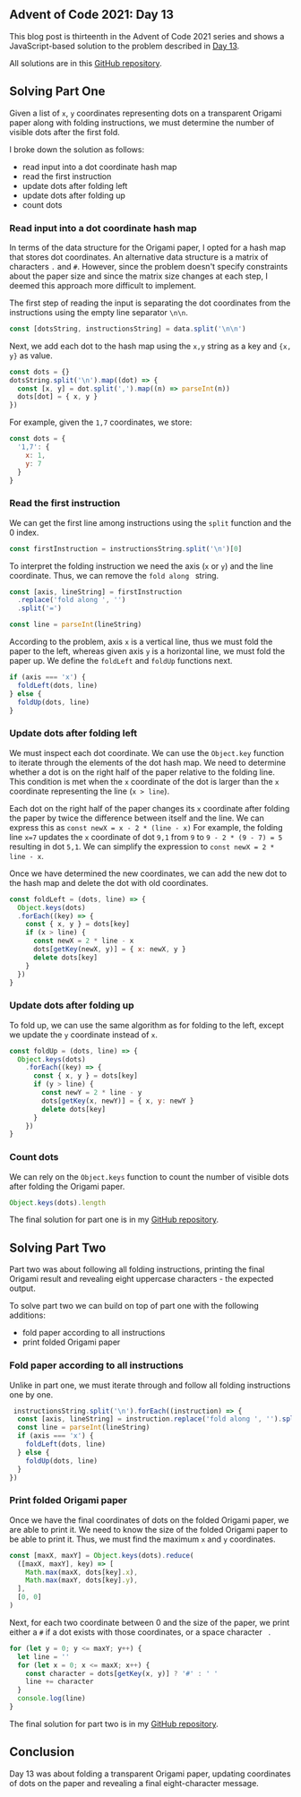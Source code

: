 ## Advent of Code 2021: Day 13

This blog post is thirteenth in the Advent of Code 2021 series and shows a JavaScript-based solution to the problem described in [Day 13](https://adventofcode.com/2021/day/13).

All solutions are in this [GitHub repository](https://github.com/mancristiana/advent-of-code-2021).

## Solving Part One
Given a list of `x`, `y` coordinates representing dots on a transparent Origami paper along with folding instructions, we must determine the number of visible dots after the first fold.

I broke down the solution as follows:
- read input into a dot coordinate hash map
- read the first instruction
- update dots after folding left
- update dots after folding up
- count dots

### Read input into a dot coordinate hash map
In terms of the data structure for the Origami paper, I opted for a hash map that stores dot coordinates. An alternative data structure is a matrix of characters `.` and `#`. However, since the problem doesn't specify constraints about the paper size and since the matrix size changes at each step, I deemed this approach more difficult to implement.

The first step of reading the input is separating the dot coordinates from the instructions using the empty line separator `\n\n`.
```js
const [dotsString, instructionsString] = data.split('\n\n')
```

Next, we add each dot to the hash map using the `x,y` string as a key and `{x, y}` as value.

```js
const dots = {}
dotsString.split('\n').map((dot) => {
  const [x, y] = dot.split(',').map((n) => parseInt(n))
  dots[dot] = { x, y }
})
```

For example, given the `1,7` coordinates, we store:
```js
const dots = {
  '1,7': {
    x: 1,
    y: 7
  }
}
```

### Read the first instruction
We can get the first line among instructions using the `split` function and the 0 index.
```js
const firstInstruction = instructionsString.split('\n')[0]
```

To interpret the folding instruction we need the axis (`x` or `y`) and the line coordinate. Thus, we can remove the `fold along ` string.

```js
const [axis, lineString] = firstInstruction
  .replace('fold along ', '')
  .split('=')

const line = parseInt(lineString)
```

According to the problem, axis `x` is a vertical line, thus we must fold the paper to the left, whereas given axis `y` is a horizontal line, we must fold the paper up. We define the `foldLeft` and `foldUp` functions next.

```js
if (axis === 'x') {
  foldLeft(dots, line)
} else {
  foldUp(dots, line)
}
```

### Update dots after folding left

We must inspect each dot coordinate. We can use the `Object.key` function to iterate through the elements of the dot hash map. We need to determine whether a dot is on the right half of the paper relative to the folding line. This condition is met when the `x` coordinate of the dot is larger than the `x` coordinate representing the line (`x > line`).

Each dot on the right half of the paper changes its `x` coordinate after folding the paper by twice the difference between itself and the line. We can express this as `const newX = x - 2 * (line - x)`
For example, the folding line `x=7` updates the `x` coordinate of dot `9,1` from `9` to `9 - 2 * (9 - 7) = 5` resulting in dot `5,1`. We can simplify the expression to `const newX = 2 * line - x`.

Once we have determined the new coordinates, we can add the new dot to the hash map and delete the dot with old coordinates.

```js
const foldLeft = (dots, line) => {
  Object.keys(dots)
  .forEach((key) => {
    const { x, y } = dots[key]
    if (x > line) {
      const newX = 2 * line - x
      dots[getKey(newX, y)] = { x: newX, y }
      delete dots[key]
    }
  })
}
```

### Update dots after folding up
To fold up, we can use the same algorithm as for folding to the left, except we update the `y` coordinate instead of `x`.

```js
const foldUp = (dots, line) => {
  Object.keys(dots)
    .forEach((key) => {
      const { x, y } = dots[key]
      if (y > line) {
        const newY = 2 * line - y
        dots[getKey(x, newY)] = { x, y: newY }
        delete dots[key]
      }
    })
}
```
### Count dots
We can rely on the `Object.keys` function to count the number of visible dots after folding the Origami paper.
```js
Object.keys(dots).length
```

The final solution for part one is in my [GitHub repository](https://github.com/mancristiana/advent-of-code-2021/blob/main/src/day-13-transparent-origami/one.js).

## Solving Part Two
Part two was about following all folding instructions, printing the final Origami result and revealing eight uppercase characters - the expected output.

To solve part two we can build on top of part one with the following additions:
- fold paper according to all instructions
- print folded Origami paper

### Fold paper according to all instructions
Unlike in part one, we must iterate through and follow all folding instructions one by one.
```js
 instructionsString.split('\n').forEach((instruction) => {
  const [axis, lineString] = instruction.replace('fold along ', '').split('=')
  const line = parseInt(lineString)
  if (axis === 'x') {
    foldLeft(dots, line)
  } else {
    foldUp(dots, line)
  }
})
```
### Print folded Origami paper
Once we have the final coordinates of dots on the folded Origami paper, we are able to print it.
We need to know the size of the folded Origami paper to be able to print it. Thus, we must find the maximum `x` and `y` coordinates.

```js
const [maxX, maxY] = Object.keys(dots).reduce(
  ([maxX, maxY], key) => [
    Math.max(maxX, dots[key].x),
    Math.max(maxY, dots[key].y),
  ],
  [0, 0]
)
```
Next, for each two coordinate between 0 and the size of the paper, we print either a `#` if a dot exists with those coordinates, or a space character ` `.
```js
for (let y = 0; y <= maxY; y++) {
  let line = ''
  for (let x = 0; x <= maxX; x++) {
    const character = dots[getKey(x, y)] ? '#' : ' '
    line += character
  }
  console.log(line)
}
```

The final solution for part two is in my [GitHub repository](https://github.com/mancristiana/advent-of-code-2021/blob/main/src/day-13-transparent-origami/two.js).

## Conclusion
Day 13 was about folding a transparent Origami paper, updating coordinates of dots on the paper and revealing a final eight-character message.